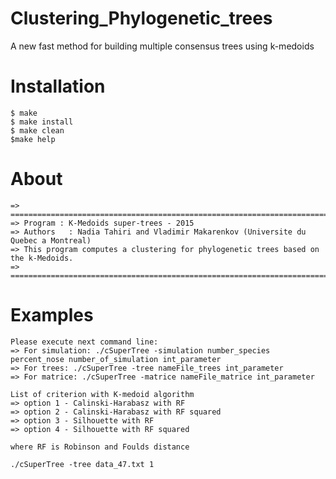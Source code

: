 # Clustering_Phylogenetic_trees
A new fast method for building multiple consensus trees using k-medoids

# Installation
	$ make 
	$ make install
	$ make clean
	$make help
	
# About
	=> =====================================================================================
	=> Program : K-Medoids super-trees - 2015
	=> Authors   : Nadia Tahiri and Vladimir Makarenkov (Universite du Quebec a Montreal)
	=> This program computes a clustering for phylogenetic trees based on the k-Medoids.
	=> =====================================================================================
 
# Examples
	Please execute next command line:
	=> For simulation: ./cSuperTree -simulation number_species percent_nose number_of_simulation int_parameter
	=> For trees: ./cSuperTree -tree nameFile_trees int_parameter
	=> For matrice: ./cSuperTree -matrice nameFile_matrice int_parameter

	List of criterion with K-medoid algorithm
	=> option 1 - Calinski-Harabasz with RF
	=> option 2 - Calinski-Harabasz with RF squared
	=> option 3 - Silhouette with RF
	=> option 4 - Silhouette with RF squared

	where RF is Robinson and Foulds distance
	
	./cSuperTree -tree data_47.txt 1
	
